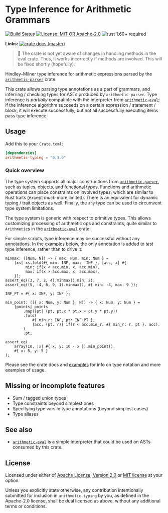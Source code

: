 # Type Inference for Arithmetic Grammars

[![Build Status](https://github.com/slowli/arithmetic-parser/workflows/CI/badge.svg?branch=master)](https://github.com/slowli/arithmetic-parser/actions)
[![License: MIT OR Apache-2.0](https://img.shields.io/badge/License-MIT%2FApache--2.0-blue)](https://github.com/slowli/arithmetic-parser#license)
![rust 1.60+ required](https://img.shields.io/badge/rust-1.60+-blue.svg)

**Links:** [![crate docs (master)](https://img.shields.io/badge/master-yellow.svg?label=docs)](https://slowli.github.io/arithmetic-parser/arithmetic_typing/)

> 🚧 The crate is not yet aware of changes in handling methods in the eval crate.
> Thus, it works incorrectly if methods are involved. This will be fixed shortly (hopefully). 

Hindley–Milner type inference for arithmetic expressions parsed
by the [`arithmetic-parser`] crate.

This crate allows parsing type annotations as a part of grammars, and inferring /
checking types for ASTs produced by `arithmetic-parser`.
Type inference is *partially* compatible with the interpreter from [`arithmetic-eval`];
if the inference algorithm succeeds on a certain expression / statement / block,
it will execute successfully, but not all successfully executing items pass type inference.

## Usage

Add this to your `Crate.toml`:

```toml
[dependencies]
arithmetic-typing = "0.3.0"
```

### Quick overview

The type system supports all major constructions from [`arithmetic-parser`],
such as tuples, objects, and functional types. Functions and arithmetic operations
can place constraints on involved types, which are similar to Rust traits
(except *much* more limited). There is an equivalent for dynamic typing / trait objects
as well. Finally, the `any` type can be used to circumvent type system limitations.

The type system is generic with respect to primitive types. This allows customizing
processing of arithmetic ops and constraints, quite similar to `Arithmetic`s
in the [`arithmetic-eval`] crate.

For simple scripts, type inference may be successful without any annotations.
In the examples below, the only annotation is added to *test* type inference,
rather than to drive it:

```text
minmax: ([Num; N]) -> { max: Num, min: Num } = 
    |xs| xs.fold(#{ min: INF, max: -INF }, |acc, x| #{
         min: if(x < acc.min, x, acc.min),
         max: if(x > acc.max, x, acc.max),
    });
assert_eq((3, 7, 2, 4).minmax().min, 2);
assert_eq((5, -4, 6, 9, 1).minmax(), #{ min: -4, max: 9 });
```

```text
INF_PT = #{ x: INF, y: INF };

min_point: ([{ x: Num, y: Num }; N]) -> { x: Num, y: Num } = 
    |points| points
        .map(|pt| (pt, pt.x * pt.x + pt.y * pt.y))
        .fold(
            #{ min_r: INF, pt: INF_PT },
            |acc, (pt, r)| if(r < acc.min_r, #{ min_r: r, pt }, acc),
        )
        .pt;

assert_eq(
    array(10, |x| #{ x, y: 10 - x }).min_point(),
    #{ x: 5, y: 5 }
);
```

Please see the crate docs and [examples](examples) for info on type notation
and more examples of usage.

## Missing or incomplete features

- Sum / tagged union types
- Type constraints beyond simplest ones
- Specifying type vars in type annotations (beyond simplest cases)
- Type aliases

## See also

- [`arithmetic-eval`] is a simple interpreter that could be used on ASTs
  consumed by this crate.

## License

Licensed under either of [Apache License, Version 2.0](LICENSE-APACHE)
or [MIT license](LICENSE-MIT) at your option.

Unless you explicitly state otherwise, any contribution intentionally submitted
for inclusion in `arithmetic-typing` by you, as defined in the Apache-2.0 license,
shall be dual licensed as above, without any additional terms or conditions.

[`arithmetic-parser`]: https://crates.io/crates/arithmetic-parser
[`arithmetic-eval`]: https://crates.io/crates/arithmetic-eval
